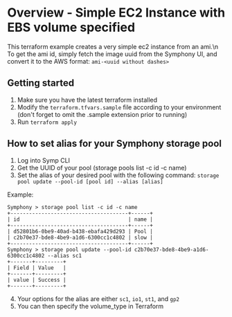 # Overview - Simple EC2 Instance with EBS volume specified
This terraform example creates a very simple ec2 instance from an ami.\n
To get the ami id, simply fetch the image uuid from the Symphony UI, and convert it to the AWS format:
`ami-<uuid without dashes>`

## Getting started
1. Make sure you have the latest terraform installed
2. Modify the `terraform.tfvars.sample` file according to your environment (don't forget to omit the .sample extension prior to running)
3. Run `terraform apply`

## How to set alias for your Symphony storage pool
1. Log into Symp CLI
2. Get the UUID of your pool (storage pools list -c id -c name)
3. Set the alias of your desired pool with the following command: 
`storage pool update --pool-id [pool id] --alias [alias]`

Example:
```
Symphony > storage pool list -c id -c name
+--------------------------------------+------+
| id                                   | name |
+--------------------------------------+------+
| d52801b6-0be9-40ad-b438-ebafa429d293 | Pool |
| c2b70e37-bde8-4be9-a1d6-6300cc1c4802 | slow |
+--------------------------------------+------+
Symphony > storage pool update --pool-id c2b70e37-bde8-4be9-a1d6-6300cc1c4802 --alias sc1
+-------+---------+
| Field | Value   |
+-------+---------+
| value | Success |
+-------+---------+
```
4. Your options for the alias are either `sc1`, `io1`, `st1`, and `gp2`
5. You can then specify the volume_type in Terraform
